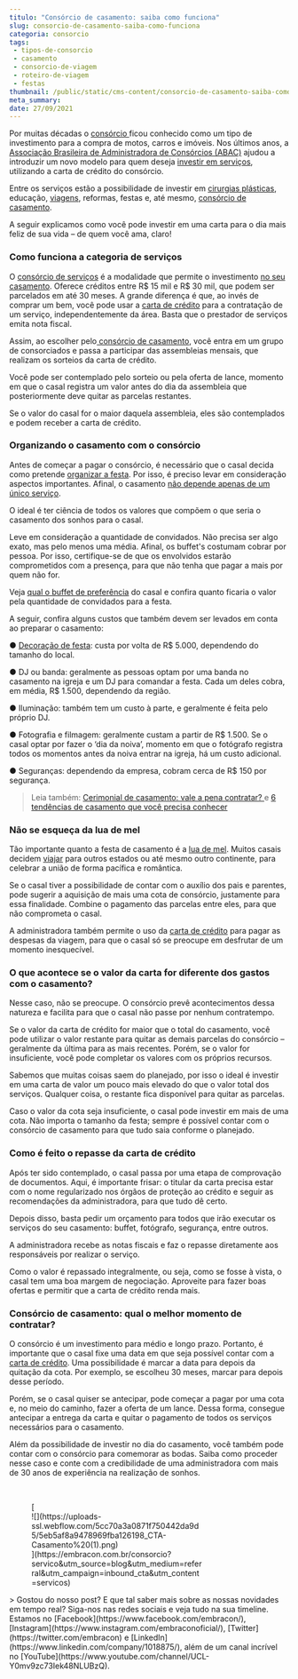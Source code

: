```yaml
---
titulo: "Consórcio de casamento: saiba como funciona"
slug: consorcio-de-casamento-saiba-como-funciona
categoria: consorcio
tags:
 - tipos-de-consorcio
 - casamento
 - consorcio-de-viagem
 - roteiro-de-viagem
 - festas
thumbnail: /public/static/cms-content/consorcio-de-casamento-saiba-como-funciona.png
meta_summary: 
date: 27/09/2021
---
```

Por muitas décadas o [consórcio ](https://www.embracon.com.br/conhecaoconsorcio/o-que-e-consorcio)ficou conhecido como um tipo de investimento para a compra de motos, carros e imóveis. Nos últimos anos, a [Associação Brasileira de Administradora de Consórcios (ABAC)](https://abac.org.br/a-abac/quem-somos) ajudou a introduzir um novo modelo para quem deseja [investir em serviços](https://www.embracon.com.br/consorcio-servicos), utilizando a carta de crédito do consórcio.

Entre os serviços estão a possibilidade de investir em [cirurgias plásticas](https://www.embracon.com.br/blog/por-que-fazer-um-consorcio-de-cirurgia-plastica), educação, [viagens](https://www.embracon.com.br/blog/consorcio-de-viagens-embracon-vantagens), reformas, festas e, até mesmo, [consórcio de casamento](https://www.embracon.com.br/consorcio-servicos).

A seguir explicamos como você pode investir em uma carta para o dia mais feliz de sua vida – de quem você ama, claro!

### Como funciona a categoria de serviços

O [consórcio de serviços](https://www.embracon.com.br/blog/consorcio-de-servicos-tudo-o-que-voce-precisa-saber-sobre-o-assunto) é a modalidade que permite o investimento [no seu casamento](https://www.embracon.com.br/blog/saiba-quais-sao-os-primeiros-passos-para-planejar-um-casamento). Oferece créditos entre R$ 15 mil e R$ 30 mil, que podem ser parcelados em até 30 meses. A grande diferença é que, ao invés de comprar um bem, você pode usar a [carta de crédito](https://www.embracon.com.br/conhecaoconsorcio/o-que-e-carta-de-credito) para a contratação de um serviço, independentemente da área. Basta que o prestador de serviços emita nota fiscal.

Assim, ao escolher pelo[ consórcio de casamento](http://embracon.com.br/blog/quando-o-consorcio-e-uma-boa-opcao), você entra em um grupo de consorciados e passa a participar das assembleias mensais, que realizam os sorteios da carta de crédito.

Você pode ser contemplado pelo sorteio ou pela oferta de lance, momento em que o casal registra um valor antes do dia da assembleia que posteriormente deve quitar as parcelas restantes.

Se o valor do casal for o maior daquela assembleia, eles são contemplados e podem receber a carta de crédito.

### Organizando o casamento com o consórcio

Antes de começar a pagar o consórcio, é necessário que o casal decida como pretende [organizar a festa](https://www.embracon.com.br/blog/como-fazer-um-planejamento-financeiro-para-o-casamento). Por isso, é preciso levar em consideração aspectos importantes. Afinal, o casamento [não depende apenas de um único serviço](https://www.embracon.com.br/blog/fornecedores-para-casamentos-escolha-bem-e-negocie-os-precos).

O ideal é ter ciência de todos os valores que compõem o que seria o casamento dos sonhos para o casal.

Leve em consideração a quantidade de convidados. Não precisa ser algo exato, mas pelo menos uma média. Afinal, os buffet's costumam cobrar por pessoa. Por isso, certifique-se de que os envolvidos estarão comprometidos com a presença, para que não tenha que pagar a mais por quem não for.

Veja [qual o buffet de preferência](https://www.embracon.com.br/blog/4-conselhos-para-escolher-o-menu-de-festa-de-casamento) do casal e confira quanto ficaria o valor pela quantidade de convidados para a festa.

A seguir, confira alguns custos que também devem ser levados em conta ao preparar o casamento:

● [Decoração de festa](https://www.embracon.com.br/blog/conheca-as-principais-tendencias-em-decoracao-de-casamento): custa por volta de R$ 5.000, dependendo do tamanho do local.

● DJ ou banda: geralmente as pessoas optam por uma banda no casamento na igreja e um DJ para comandar a festa. Cada um deles cobra, em média, R$ 1.500, dependendo da região.

● Iluminação: também tem um custo à parte, e geralmente é feita pelo próprio DJ.

● Fotografia e filmagem: geralmente custam a partir de R$ 1.500. Se o casal optar por fazer o ‘dia da noiva’, momento em que o fotógrafo registra todos os momentos antes da noiva entrar na igreja, há um custo adicional.

● Seguranças: dependendo da empresa, cobram cerca de R$ 150 por segurança.

> Leia também: [Cerimonial de casamento: vale a pena contratar? ](https://www.embracon.com.br/blog/cerimonial-de-casamento-vale-a-pena-contratar)e [6 tendências de casamento que você precisa conhecer](https://www.embracon.com.br/blog/6-tendencias-de-casamento-que-voce-precisa-conhecer)

### Não se esqueça da lua de mel

Tão importante quanto a festa de casamento é a [lua de mel](https://www.embracon.com.br/blog/viagem-de-lua-de-mel-como-escolher-o-destino-ideal). Muitos casais decidem [viajar](https://www.embracon.com.br/blog/saiba-como-planejar-uma-lua-de-mel-dos-sonhos) para outros estados ou até mesmo outro continente, para celebrar a união de forma pacífica e romântica.

Se o casal tiver a possibilidade de contar com o auxílio dos pais e parentes, pode sugerir a aquisição de mais uma cota de consórcio, justamente para essa finalidade. Combine o pagamento das parcelas entre eles, para que não comprometa o casal.

A administradora também permite o uso da [carta de crédito](https://www.embracon.com.br/conhecaoconsorcio/o-que-e-carta-de-credito) para pagar as despesas da viagem, para que o casal só se preocupe em desfrutar de um momento inesquecível.

### O que acontece se o valor da carta for diferente dos gastos com o casamento?

Nesse caso, não se preocupe. O consórcio prevê acontecimentos dessa natureza e facilita para que o casal não passe por nenhum contratempo.

Se o valor da carta de crédito for maior que o total do casamento, você pode utilizar o valor restante para quitar as demais parcelas do consórcio – geralmente da última para as mais recentes. Porém, se o valor for insuficiente, você pode completar os valores com os próprios recursos.

Sabemos que muitas coisas saem do planejado, por isso o ideal é investir em uma carta de valor um pouco mais elevado do que o valor total dos serviços. Qualquer coisa, o restante fica disponível para quitar as parcelas.

Caso o valor da cota seja insuficiente, o casal pode investir em mais de uma cota. Não importa o tamanho da festa; sempre é possível contar com o consórcio de casamento para que tudo saia conforme o planejado.

### Como é feito o repasse da carta de crédito

Após ter sido contemplado, o casal passa por uma etapa de comprovação de documentos. Aqui, é importante frisar: o titular da carta precisa estar com o nome regularizado nos órgãos de proteção ao crédito e seguir as recomendações da administradora, para que tudo dê certo.

Depois disso, basta pedir um orçamento para todos que irão executar os serviços do seu casamento: buffet, fotógrafo, segurança, entre outros.

A administradora recebe as notas fiscais e faz o repasse diretamente aos responsáveis por realizar o serviço.

Como o valor é repassado integralmente, ou seja, como se fosse à vista, o casal tem uma boa margem de negociação. Aproveite para fazer boas ofertas e permitir que a carta de crédito renda mais.

### Consórcio de casamento: qual o melhor momento de contratar?

O consórcio é um investimento para médio e longo prazo. Portanto, é importante que o casal fixe uma data em que seja possível contar com a [carta de crédito](https://www.embracon.com.br/conhecaoconsorcio/o-que-e-carta-de-credito). Uma possibilidade é marcar a data para depois da quitação da cota. Por exemplo, se escolheu 30 meses, marcar para depois desse período.

Porém, se o casal quiser se antecipar, pode começar a pagar por uma cota e, no meio do caminho, fazer a oferta de um lance. Dessa forma, consegue antecipar a entrega da carta e quitar o pagamento de todos os serviços necessários para o casamento.

Além da possibilidade de investir no dia do casamento, você também pode contar com o consórcio para comemorar as bodas. Saiba como proceder nesse caso e conte com a credibilidade de uma administradora com mais de 30 anos de experiência na realização de sonhos.

‍

<figure class="w-richtext-figure-type-image w-richtext-align-center" style="max-width:310px">[<div>![](https://uploads-ssl.webflow.com/5cc70a3a0871f750442da9d5/5eb5af8a9478969fba126198_CTA-Casamento%20(1).png)</div>](https://embracon.com.br/consorcio?servico&utm_source=blog&utm_medium=referral&utm_campaign=inbound_cta&utm_content=servicos)</figure>> Gostou do nosso post? E que tal saber mais sobre as nossas novidades em tempo real? Siga-nos nas redes sociais e veja tudo na sua timeline. Estamos no [Facebook](https://www.facebook.com/embracon/), [Instagram](https://www.instagram.com/embraconoficial/), [Twitter](https://twitter.com/embracon) e [LinkedIn](https://www.linkedin.com/company/1018875/), além de um canal incrível no [YouTube](https://www.youtube.com/channel/UCL-Y0mv9zc73Iek48NLUBzQ).
